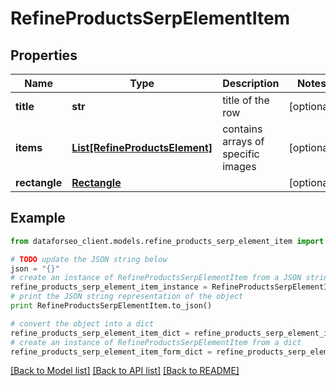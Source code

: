 # RefineProductsSerpElementItem


## Properties

Name | Type | Description | Notes
------------ | ------------- | ------------- | -------------
**title** | **str** | title of the row | [optional] 
**items** | [**List[RefineProductsElement]**](RefineProductsElement.md) | contains arrays of specific images | [optional] 
**rectangle** | [**Rectangle**](Rectangle.md) |  | [optional] 

## Example

```python
from dataforseo_client.models.refine_products_serp_element_item import RefineProductsSerpElementItem

# TODO update the JSON string below
json = "{}"
# create an instance of RefineProductsSerpElementItem from a JSON string
refine_products_serp_element_item_instance = RefineProductsSerpElementItem.from_json(json)
# print the JSON string representation of the object
print RefineProductsSerpElementItem.to_json()

# convert the object into a dict
refine_products_serp_element_item_dict = refine_products_serp_element_item_instance.to_dict()
# create an instance of RefineProductsSerpElementItem from a dict
refine_products_serp_element_item_form_dict = refine_products_serp_element_item.from_dict(refine_products_serp_element_item_dict)
```
[[Back to Model list]](../README.md#documentation-for-models) [[Back to API list]](../README.md#documentation-for-api-endpoints) [[Back to README]](../README.md)


